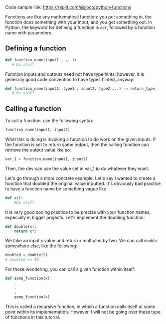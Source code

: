 Code sample link: <https://replit.com/@jjoco/python-functions>

Functions are like any mathematical function: you put something in, the function does something with your input, and you get something out. In Python, the keyword for defining a function is `def`, followed by a function name with parameters.
## Defining a function
```python
def function_name(input1 , ...):
   # Do stuff
```

Function inputs and outputs need not have type hints; however, it is generally good code convention to have types hinted, anyway:
```python
def function_name(input1: type1 , input2: type2 ...) -> return_type:
   # Do stuff
```


## Calling a function
To call a function, use the following syntax
```python
function_name(input1, input2)
```
What this is doing is invoking a function to do work on the given inputs. If the function is set to return some output, then the calling function can retrieve the output value like so:
```python
var_1 = function_name(input1, input2)
```
Then, the dev can use the value set in var_1 to do whatever they want.

Let's go through a more concrete example. Let's say I wanted to create a function that doubled the original value inputted. It's obviously bad practice to have a function name be something vague like 
```python
def a():
    #Do stuff
```

It is very good coding practice to be precise with your function names, especially in bigger projects. Let's implement the doubling function:
```python
def double(x):
    return x*2
```
We take an input `x` value and return `x` multipled by two. We can call `double` somewhere else, like the following:
```python
doubled = double(5)
# doubled == 10
```
For those wondering, you can call a given function within itself:
```python
def some_function(x):
    .
    .
    .
    some_function(x)
```
This is called a recursive function, in which a function calls itself at some point within its implementation. However, I will not be going over these type of functions in this tutorial.